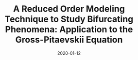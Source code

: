 ---
title: "A Reduced Order Modeling Technique to Study Bifurcating Phenomena: Application to the Gross-Pitaevskii Equation"
collection: publications
permalink: /publication/2020-01-12-A-Reduced-Order-Modeling-Technique-to-Study-Bifurcating-Phenomena-Application-to-the-Gross-Pitaevskii-Equation
date: 2020-01-12
item: 6
venue: 'SIAM Journal on Scientific Computing'
paperurl: 'https://doi.org/10.1137/20M1313106'
authors: 'F. Pichi, A. Quaini, G. Rozza'
pubsource: 'journal'
biblio: >
    @article{Pichi2020,\

    author = {F. Pichi and A. Quaini and G. Rozza},\

    title = {A Reduced Order Modeling Technique to Study Bifurcating Phenomena: Application to the {G}ross-{P}itaevskii Equation},\

    journal = {SIAM Journal on Scientific Computing},\

    volume = {42},\

    number = {5},\

    pages = {B1115-B1135},\

    year = {2020},\

    doi = {10.1137/20M1313106}}

---